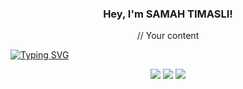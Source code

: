 <h3 align="center">
  Hey, I'm SAMAH TIMASLI!
</h3>
<p align="center">
    // Your content

<!-- Typing SVG by whateversamah - https://github.com/whateversamah/readme-typing-svg -->

[![Typing SVG](https://readme-typing-svg.herokuapp.com/?lines=Cybersecurity+enthusiast;CTF+player;Top+two+percent+on+tryhackme;+and+a+computer+science+major)](https://git.io/typing-svg)

</p>
<p align="center">
  <img src ="https://github-readme-stats.vercel.app/api?username=whateversamah&show_icons=true&count_private=true&theme=darcula&hide_border=true&hide=issues,contribs&bg_color=00000000">
  <img src ="https://github-readme-stats.vercel.app/api/top-langs/?username=whateversamah&layout=compact&hide_border=true&theme=darcula&bg_color=00000000&langs_count=6&hide=jupyter%20notebook,tex,css,php">
  <img src ="https://github-readme-streak-stats.herokuapp.com?user=whateversamah&theme=darcula&hide_border=true&background=FFFFFF00">
  <br>
</p>


  



  
